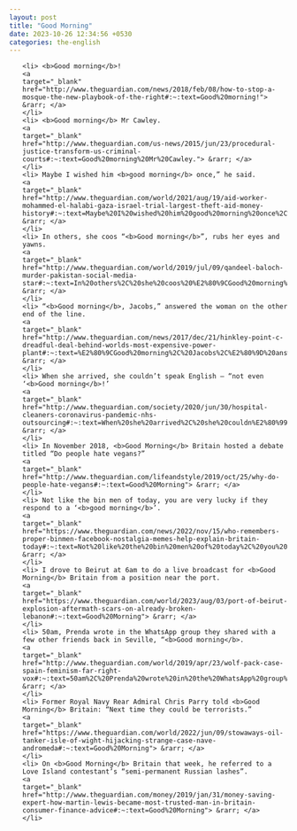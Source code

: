 ```yaml
---
layout: post
title: "Good Morning"
date: 2023-10-26 12:34:56 +0530
categories: the-english
---
```

<ol>

    <li> <b>Good morning</b>!
    <a 
    target="_blank" 
    href="http://www.theguardian.com/news/2018/feb/08/how-to-stop-a-mosque-the-new-playbook-of-the-right#:~:text=Good%20morning!"> &rarr; </a>
    </li>
    <li> <b>Good morning</b> Mr Cawley.
    <a 
    target="_blank" 
    href="http://www.theguardian.com/us-news/2015/jun/23/procedural-justice-transform-us-criminal-courts#:~:text=Good%20morning%20Mr%20Cawley."> &rarr; </a>
    </li>
    <li> Maybe I wished him <b>good morning</b> once,” he said.
    <a 
    target="_blank" 
    href="http://www.theguardian.com/world/2021/aug/19/aid-worker-mohammed-el-halabi-gaza-israel-trial-largest-theft-aid-money-history#:~:text=Maybe%20I%20wished%20him%20good%20morning%20once%2C%E2%80%9D%20he%20said."> &rarr; </a>
    </li>
    <li> In others, she coos “<b>Good morning</b>”, rubs her eyes and yawns.
    <a 
    target="_blank" 
    href="http://www.theguardian.com/world/2019/jul/09/qandeel-baloch-murder-pakistan-social-media-star#:~:text=In%20others%2C%20she%20coos%20%E2%80%9CGood%20morning%E2%80%9D%2C%20rubs%20her%20eyes%20and%20yawns."> &rarr; </a>
    </li>
    <li> “<b>Good morning</b>, Jacobs,” answered the woman on the other end of the line.
    <a 
    target="_blank" 
    href="http://www.theguardian.com/news/2017/dec/21/hinkley-point-c-dreadful-deal-behind-worlds-most-expensive-power-plant#:~:text=%E2%80%9CGood%20morning%2C%20Jacobs%2C%E2%80%9D%20answered%20the%20woman%20on%20the%20other%20end%20of%20the%20line."> &rarr; </a>
    </li>
    <li> When she arrived, she couldn’t speak English – “not even ‘<b>Good morning</b>!’
    <a 
    target="_blank" 
    href="http://www.theguardian.com/society/2020/jun/30/hospital-cleaners-coronavirus-pandemic-nhs-outsourcing#:~:text=When%20she%20arrived%2C%20she%20couldn%E2%80%99t%20speak%20English%20%E2%80%93%20%E2%80%9Cnot%20even%20%E2%80%98Good%20morning!%E2%80%99"> &rarr; </a>
    </li>
    <li> In November 2018, <b>Good Morning</b> Britain hosted a debate titled “Do people hate vegans?”
    <a 
    target="_blank" 
    href="http://www.theguardian.com/lifeandstyle/2019/oct/25/why-do-people-hate-vegans#:~:text=Good%20Morning"> &rarr; </a>
    </li>
    <li> Not like the bin men of today, you are very lucky if they respond to a ‘<b>good morning</b>’.
    <a 
    target="_blank" 
    href="https://www.theguardian.com/news/2022/nov/15/who-remembers-proper-binmen-facebook-nostalgia-memes-help-explain-britain-today#:~:text=Not%20like%20the%20bin%20men%20of%20today%2C%20you%20are%20very%20lucky%20if%20they%20respond%20to%20a%20%E2%80%98good%20morning%E2%80%99."> &rarr; </a>
    </li>
    <li> I drove to Beirut at 6am to do a live broadcast for <b>Good Morning</b> Britain from a position near the port.
    <a 
    target="_blank" 
    href="https://www.theguardian.com/world/2023/aug/03/port-of-beirut-explosion-aftermath-scars-on-already-broken-lebanon#:~:text=Good%20Morning"> &rarr; </a>
    </li>
    <li> 50am, Prenda wrote in the WhatsApp group they shared with a few other friends back in Seville, “<b>Good morning</b>.
    <a 
    target="_blank" 
    href="http://www.theguardian.com/world/2019/apr/23/wolf-pack-case-spain-feminism-far-right-vox#:~:text=50am%2C%20Prenda%20wrote%20in%20the%20WhatsApp%20group%20they%20shared%20with%20a%20few%20other%20friends%20back%20in%20Seville%2C%20%E2%80%9CGood%20morning."> &rarr; </a>
    </li>
    <li> Former Royal Navy Rear Admiral Chris Parry told <b>Good Morning</b> Britain: “Next time they could be terrorists.”
    <a 
    target="_blank" 
    href="https://www.theguardian.com/world/2022/jun/09/stowaways-oil-tanker-isle-of-wight-hijacking-strange-case-nave-andromeda#:~:text=Good%20Morning"> &rarr; </a>
    </li>
    <li> On <b>Good Morning</b> Britain that week, he referred to a Love Island contestant’s “semi-permanent Russian lashes”.
    <a 
    target="_blank" 
    href="http://www.theguardian.com/money/2019/jan/31/money-saving-expert-how-martin-lewis-became-most-trusted-man-in-britain-consumer-finance-advice#:~:text=Good%20Morning"> &rarr; </a>
    </li>